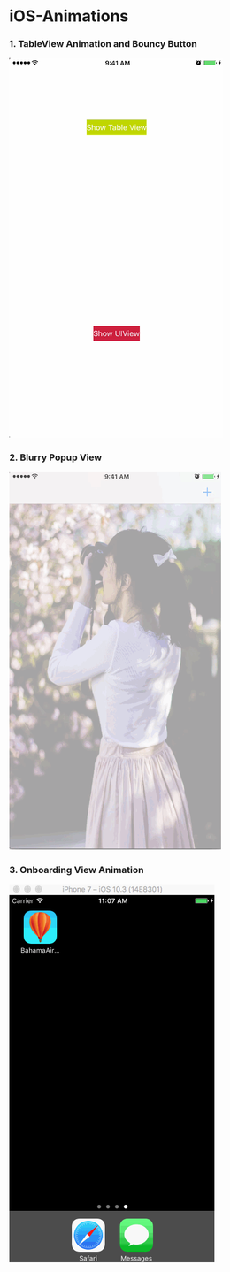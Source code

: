 # iOS-Animations

### 1. TableView Animation and Bouncy Button
![alt text](/TableViewAnimation/TableViewAnimation.gif  "TableViewAnimation")


### 2. Blurry Popup View
![alt text](/PopUpVC/BlurryPopupVc.gif  "BlurryPopupVc")


### 3. Onboarding View Animation
![alt text](/ViewAnimations/OnboardingViewAnimations.gif  "Onboarding View Animations")
